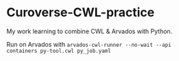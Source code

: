 # Curoverse-CWL-practice
My work learning to combine CWL &amp; Arvados with Python.

Run on Arvados with <code>arvados-cwl-runner --no-wait --api containers py-tool.cwl py_job.yaml</code>
